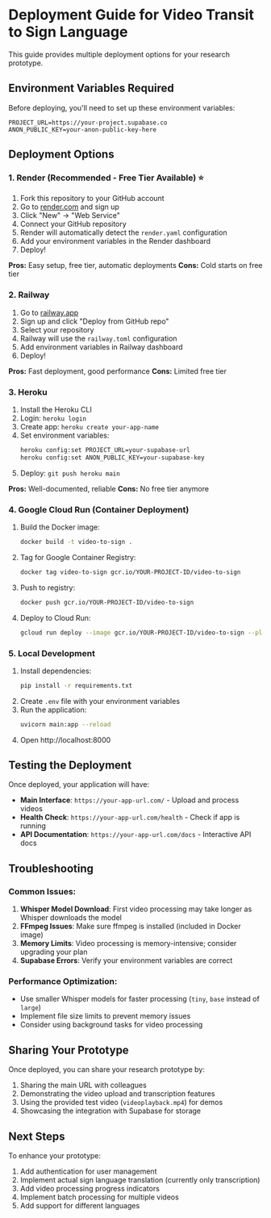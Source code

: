 # Deployment Guide for Video Transit to Sign Language

This guide provides multiple deployment options for your research prototype.

## Environment Variables Required

Before deploying, you'll need to set up these environment variables:

```
PROJECT_URL=https://your-project.supabase.co
ANON_PUBLIC_KEY=your-anon-public-key-here
```

## Deployment Options

### 1. Render (Recommended - Free Tier Available) ⭐

1. Fork this repository to your GitHub account
2. Go to [render.com](https://render.com) and sign up
3. Click "New" → "Web Service"
4. Connect your GitHub repository
5. Render will automatically detect the `render.yaml` configuration
6. Add your environment variables in the Render dashboard
7. Deploy!

**Pros:** Easy setup, free tier, automatic deployments
**Cons:** Cold starts on free tier

### 2. Railway

1. Go to [railway.app](https://railway.app)
2. Sign up and click "Deploy from GitHub repo"
3. Select your repository
4. Railway will use the `railway.toml` configuration
5. Add environment variables in Railway dashboard
6. Deploy!

**Pros:** Fast deployment, good performance
**Cons:** Limited free tier

### 3. Heroku

1. Install the Heroku CLI
2. Login: `heroku login`
3. Create app: `heroku create your-app-name`
4. Set environment variables:
   ```bash
   heroku config:set PROJECT_URL=your-supabase-url
   heroku config:set ANON_PUBLIC_KEY=your-supabase-key
   ```
5. Deploy: `git push heroku main`

**Pros:** Well-documented, reliable
**Cons:** No free tier anymore

### 4. Google Cloud Run (Container Deployment)

1. Build the Docker image:
   ```bash
   docker build -t video-to-sign .
   ```
2. Tag for Google Container Registry:
   ```bash
   docker tag video-to-sign gcr.io/YOUR-PROJECT-ID/video-to-sign
   ```
3. Push to registry:
   ```bash
   docker push gcr.io/YOUR-PROJECT-ID/video-to-sign
   ```
4. Deploy to Cloud Run:
   ```bash
   gcloud run deploy --image gcr.io/YOUR-PROJECT-ID/video-to-sign --platform managed
   ```

### 5. Local Development

1. Install dependencies:
   ```bash
   pip install -r requirements.txt
   ```
2. Create `.env` file with your environment variables
3. Run the application:
   ```bash
   uvicorn main:app --reload
   ```
4. Open http://localhost:8000

## Testing the Deployment

Once deployed, your application will have:

- **Main Interface**: `https://your-app-url.com/` - Upload and process videos
- **Health Check**: `https://your-app-url.com/health` - Check if app is running
- **API Documentation**: `https://your-app-url.com/docs` - Interactive API docs

## Troubleshooting

### Common Issues:

1. **Whisper Model Download**: First video processing may take longer as Whisper downloads the model
2. **FFmpeg Issues**: Make sure ffmpeg is installed (included in Docker image)
3. **Memory Limits**: Video processing is memory-intensive; consider upgrading your plan
4. **Supabase Errors**: Verify your environment variables are correct

### Performance Optimization:

- Use smaller Whisper models for faster processing (`tiny`, `base` instead of `large`)
- Implement file size limits to prevent memory issues
- Consider using background tasks for video processing

## Sharing Your Prototype

Once deployed, you can share your research prototype by:

1. Sharing the main URL with colleagues
2. Demonstrating the video upload and transcription features
3. Using the provided test video (`videoplayback.mp4`) for demos
4. Showcasing the integration with Supabase for storage

## Next Steps

To enhance your prototype:

1. Add authentication for user management
2. Implement actual sign language translation (currently only transcription)
3. Add video processing progress indicators
4. Implement batch processing for multiple videos
5. Add support for different languages 